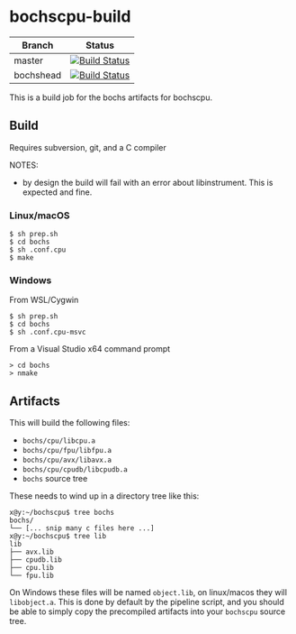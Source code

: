 # bochscpu-build

|Branch|Status|
|------|------|
|master|[![Build Status](https://dev.azure.com/yrp604/bochscpu-build/_apis/build/status/yrp604.bochscpu-build?branchName=master)](https://dev.azure.com/yrp604/bochscpu-build/_build/latest?definitionId=2&branchName=master)|
|bochshead|[![Build Status](https://dev.azure.com/yrp604/bochscpu-build/_apis/build/status/yrp604.bochscpu-build?branchName=bochshead)](https://dev.azure.com/yrp604/bochscpu-build/_build/latest?definitionId=2&branchName=bochshead)|


This is a build job for the bochs artifacts for bochscpu.

## Build

Requires subversion, git, and a C compiler

NOTES:
- by design the build will fail with an error about libinstrument. This is
expected and fine.

### Linux/macOS

```
$ sh prep.sh
$ cd bochs
$ sh .conf.cpu
$ make
```

### Windows

From WSL/Cygwin

```
$ sh prep.sh
$ cd bochs
$ sh .conf.cpu-msvc
```

From a Visual Studio x64 command prompt
```
> cd bochs
> nmake
```

## Artifacts

This will build the following files:
- `bochs/cpu/libcpu.a`
- `bochs/cpu/fpu/libfpu.a`
- `bochs/cpu/avx/libavx.a`
- `bochs/cpu/cpudb/libcpudb.a`
- `bochs` source tree

These needs to wind up in a directory tree like this:
```
x@y:~/bochscpu$ tree bochs
bochs/
└── [... snip many c files here ...]
x@y:~/bochscpu$ tree lib
lib
├── avx.lib
├── cpudb.lib
├── cpu.lib
└── fpu.lib
```

On Windows these files will be named `object.lib`, on linux/macos they will
`libobject.a`. This is done by default by the pipeline script, and you should
be able to simply copy the precompiled artifacts into your `bochscpu` source
tree.
